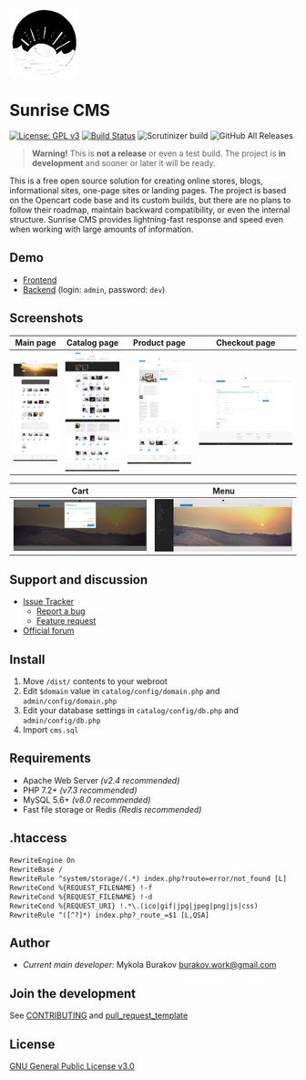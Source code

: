 ![Sunrise CMS Logo](git-res/logo.png)

# Sunrise CMS

[![License: GPL v3](https://img.shields.io/badge/License-GPLv3-blue.svg)](https://www.gnu.org/licenses/gpl-3.0)
[![Build Status](https://travis-ci.com/Nickbur/Sunrise_CMS_Project.svg?branch=master)](https://travis-ci.com/Nickbur/Sunrise_CMS_Project)
![Scrutinizer build](https://img.shields.io/scrutinizer/build/g/Nickbur/Sunrise_CMS_Project.svg)
![GitHub All Releases](https://img.shields.io/github/downloads/Nickbur/Sunrise_CMS_Project/total.svg)


> **Warning!**
> This is **not a release** or even a test build. The project is **in development** and sooner or later it will be ready.

This is a free open source solution for creating online stores, blogs, informational sites, one-page sites or landing pages.
The project is based on the Opencart code base and its custom builds, but there are no plans to follow their roadmap, maintain backward compatibility, or even the internal structure. Sunrise CMS provides lightning-fast response and speed even when working with large amounts of information.

## Demo
* [Frontend](https://sunrise-cms.freelance-team.su/)   
* [Backend](https://sunrise-cms.freelance-team.su/admin/) (login: ```admin```, password: ```dev```)

## Screenshots
Main page | Catalog page | Product page | Checkout page
--- | --- | --- | ---
![Sunrise CMS Demo main](git-res/screenshot-main.jpg) | ![Sunrise CMS Demo catalog](git-res/screenshot-catalog.jpg) | ![Sunrise CMS Demo product](git-res/screenshot-product.png) | ![Sunrise CMS Demo checkout](git-res/screenshot-checkout.png)

Cart | Menu
--- | ---
![Sunrise CMS Demo cart](git-res/screenshot-cart.png) | ![Sunrise CMS Demo menu](git-res/screenshot-menu.jpg)

## Support and discussion
* [Issue Tracker](https://github.com/Nickbur/Sunrise_CMS_Project/issues)  
  * [Report a bug](https://github.com/Nickbur/Sunrise_CMS_Project/issues/new?assignees=&labels=bug%2C+help+wanted%2C+invalid&template=bug_report.md&title=%5BBUG%5D+...)  
  * [Feature request](https://github.com/Nickbur/Sunrise_CMS_Project/issues/new?assignees=&labels=enhancement&template=feature_request.md&title=)  
* [Official forum](https://freelance-team.su/forum/2-sunrise-cms/)

## Install
1. Move ```/dist/``` contents to your webroot
2. Edit ```$domain``` value in ```catalog/config/domain.php``` and ```admin/config/domain.php```
3. Edit your database settings in ```catalog/config/db.php``` and ```admin/config/db.php```
4. Import ```cms.sql```

## Requirements
* Apache Web Server *(v2.4 recommended)*  
* PHP 7.2+ *(v7.3 recommended)*  
* MySQL 5.6+ *(v8.0 recommended)*  
* Fast file storage or Redis *(Redis recommended)*

## .htaccess
```
RewriteEngine On  
RewriteBase /  
RewriteRule ^system/storage/(.*) index.php?route=error/not_found [L]  
RewriteCond %{REQUEST_FILENAME} !-f  
RewriteCond %{REQUEST_FILENAME} !-d  
RewriteCond %{REQUEST_URI} !.*\.(ico|gif|jpg|jpeg|png|js|css)  
RewriteRule ^([^?]*) index.php?_route_=$1 [L,QSA]
```

## Author

* *Current main developer:* Mykola Burakov burakov.work@gmail.com

## Join the development
See [CONTRIBUTING](https://github.com/Nickbur/Sunrise_CMS_Project/blob/master/CONTRIBUTING.md) and [pull_request_template](https://github.com/Nickbur/Sunrise_CMS_Project/blob/master/pull_request_template.md)

## License
[GNU General Public License v3.0](https://github.com/Nickbur/Sunrise_CMS_Project/blob/master/LICENSE)
